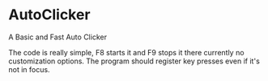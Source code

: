 # AutoClicker
A Basic and Fast Auto Clicker

The code is really simple, F8 starts it and F9 stops it there currently no customization options.
The program should register key presses even if it's not in focus.
